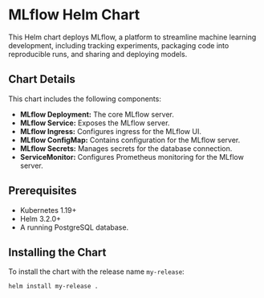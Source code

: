 # MLflow Helm Chart

This Helm chart deploys MLflow, a platform to streamline machine learning development, including tracking experiments, packaging code into reproducible runs, and sharing and deploying models.

## Chart Details

This chart includes the following components:

*   **MLflow Deployment:** The core MLflow server.
*   **MLflow Service:** Exposes the MLflow server.
*   **MLflow Ingress:** Configures ingress for the MLflow UI.
*   **MLflow ConfigMap:** Contains configuration for the MLflow server.
*   **MLflow Secrets:** Manages secrets for the database connection.
*   **ServiceMonitor:** Configures Prometheus monitoring for the MLflow server.

## Prerequisites

*   Kubernetes 1.19+
*   Helm 3.2.0+
*   A running PostgreSQL database.

## Installing the Chart

To install the chart with the release name `my-release`:

```bash
helm install my-release .
```
